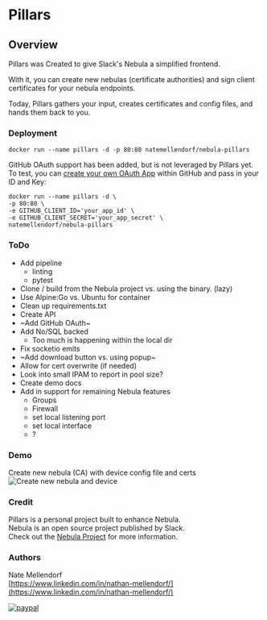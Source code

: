 # Pillars

## Overview
Pillars was Created to give Slack's Nebula a simplified frontend.  

With it, you can create new nebulas (certificate authorities) and sign client certificates for your nebula endpoints.

Today, Pillars gathers your input, creates certificates and config files, and hands them back to you.

### Deployment

```
docker run --name pillars -d -p 80:80 natemellendorf/nebula-pillars
```

GitHub OAuth support has been added, but is not leveraged by Pillars yet.  
To test, you can [create your own OAuth App](https://developer.github.com/apps/building-oauth-apps/creating-an-oauth-app/) within GitHub and pass in your ID and Key: 


```
docker run --name pillars -d \
-p 80:80 \
-e GITHUB_CLIENT_ID='your_app_id' \
-e GITHUB_CLIENT_SECRET='your_app_secret' \
natemellendorf/nebula-pillars
```

### ToDo

- Add pipeline
  - linting
  - pytest
- Clone / build from the Nebula project vs. using the binary. (lazy)
- Use Alpine:Go vs. Ubuntu for container 
- Clean up requirements.txt
- Create API
- ~Add GitHub OAuth~
- Add No/SQL backed
  - Too much is happening within the local dir
- Fix socketio emits
- ~Add download button vs. using popup~
- Allow for cert overwrite (if needed)
- Look into small IPAM to report in pool size?
- Create demo docs
- Add in support for remaining Nebula features
  - Groups
  - Firewall
  - set local listening port
  - set local interface
  - ?

### Demo

Create new nebula (CA) with device config file and certs
![Create new nebula and device](demo/demo_create.gif)

### Credit

Pillars is a personal project built to enhance Nebula.  
Nebula is an open source project published by Slack.   
Check out the [Nebula Project](https://github.com/slackhq/nebula) for more information.   

### Authors
Nate Mellendorf <br>
[https://www.linkedin.com/in/nathan-mellendorf/](https://www.linkedin.com/in/nathan-mellendorf/)<br>

[![paypal](https://www.paypalobjects.com/en_US/i/btn/btn_donateCC_LG.gif)](https://www.paypal.me/natemellendorf/10)
